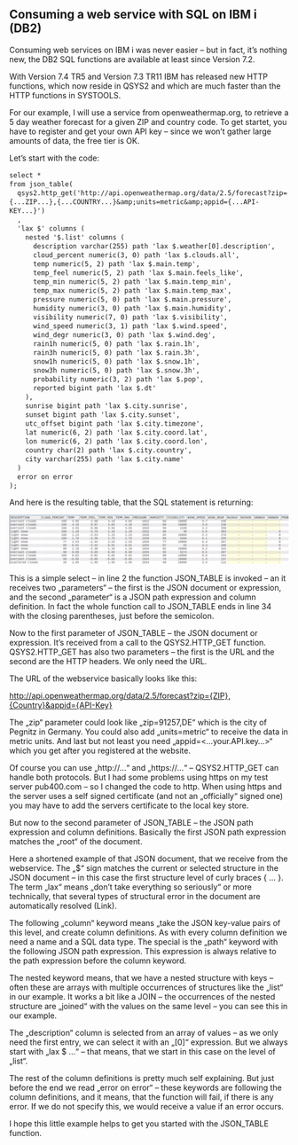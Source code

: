 ## Consuming a web service with SQL on IBM i (DB2)

Consuming web services on IBM i was never easier – but in fact, it’s nothing new, 
the DB2 SQL functions are available at least since Version 7.2.

With Version 7.4 TR5 and Version 7.3 TR11 IBM has released new HTTP functions, which 
now reside in QSYS2 and which are much faster than the HTTP functions in SYSTOOLS. 

For our example, I will use a service from openweathermap.org, to retrieve a 5 day 
weather forecast for a given ZIP and country code. To get startet, you have to 
register and get your own API key – since we won’t gather large amounts of data, 
the free tier is OK.

Let’s start with the code:

```tsql
select *
from json_table(
  qsys2.http_get('http://api.openweathermap.org/data/2.5/forecast?zip={...ZIP...},{...COUNTRY...}&amp;units=metric&amp;appid={...API-KEY...}')
  ,
  'lax $' columns (
    nested '$.list' columns (
      description varchar(255) path 'lax $.weather[0].description',
      cloud_percent numeric(3, 0) path 'lax $.clouds.all',
      temp numeric(5, 2) path 'lax $.main.temp',
      temp_feel numeric(5, 2) path 'lax $.main.feels_like',
      temp_min numeric(5, 2) path 'lax $.main.temp_min',
      temp_max numeric(5, 2) path 'lax $.main.temp_max',
      pressure numeric(5, 0) path 'lax $.main.pressure',
      humidity numeric(3, 0) path 'lax $.main.humidity',
      visibility numeric(7, 0) path 'lax $.visibility',
      wind_speed numeric(3, 1) path 'lax $.wind.speed',
      wind_degr numeric(3, 0) path 'lax $.wind.deg',
      rain1h numeric(5, 0) path 'lax $.rain.1h',
      rain3h numeric(5, 0) path 'lax $.rain.3h',
      snow1h numeric(5, 0) path 'lax $.snow.1h',
      snow3h numeric(5, 0) path 'lax $.snow.3h',
      probability numeric(3, 2) path 'lax $.pop',
      reported bigint path 'lax $.dt'
    ),
    sunrise bigint path 'lax $.city.sunrise',
    sunset bigint path 'lax $.city.sunset',
    utc_offset bigint path 'lax $.city.timezone',
    lat numeric(6, 2) path 'lax $.city.coord.lat',
    lon numeric(6, 2) path 'lax $.city.coord.lon',
    country char(2) path 'lax $.city.country',
    city varchar(255) path 'lax $.city.name'
  )
  error on error
);
```

And here is the resulting table, that the SQL statement is returning:

![SQL result table](/_img/2021-08-19-result-table.jpeg)

This is a simple select – in line 2 the function JSON_TABLE is invoked – an it 
receives two „parameters“ – the first is the JSON document or expression, and 
the second „parameter“ is a JSON path expression and column definition. 
In fact the whole function call to JSON_TABLE ends in line 34 with the closing 
parentheses, just before the semicolon.

Now to the first parameter of JSON_TABLE – the JSON document or expression. 
It’s received from a call to the QSYS2.HTTP_GET function. QSYS2.HTTP_GET has also 
two parameters – the first is the URL and the second are the HTTP headers. 
We only need the URL.

The URL of the webservice basically looks like this:

http://api.openweathermap.org/data/2.5/forecast?zip={ZIP},{Country}&appid={API-Key}

The „zip“ parameter could look like „zip=91257,DE“ which is the city of Pegnitz 
in Germany. You could also add „units=metric“ to receive the data in metric units. 
And last but not least you need „appid=<…your.API.key…>“ which you get after you 
registered at the website.

Of course you can use „http://…“ and „https://…“ – QSYS2.HTTP_GET can handle both 
protocols. But I had some problems using https on my test server pub400.com – 
so I changed the code to http. When using https and the server uses a self signed 
certificate (and not an „officially“ signed one) you may have to add the servers 
certificate to the local key store.

But now to the second parameter of JSON_TABLE – the JSON path expression and column 
definitions. Basically the first JSON path expression matches the „root“ of the 
document.

Here a shortened example of that JSON document, that we receive from the webservice.
The „$“ sign matches the current or selected structure in the JSON document – in 
this case the first structure level of curly braces { … }. The term „lax“ means 
„don’t take everything so seriously“ or more technically, that several types of 
structural error in the document are automatically resolved (Link).

The following „column“ keyword means „take the JSON key-value pairs of this level, 
and create column definitions. As with every column definition we need a name and 
a SQL data type. The special is the „path“ keyword with the following JSON path 
expression. This expression is always relative to the path expression before the 
column keyword.

The nested keyword means, that we have a nested structure with keys – often these 
are arrays with multiple occurrences of structures like the „list“ in our example. 
It works a bit like a JOIN – the occurrences of the nested structure are „joined“ 
with the values on the same level – you can see this in our example.

The „description“ column is selected from an array of values – as we only need the 
first entry, we can select it with an „[0]“ expression. But we always start with 
„lax $ …“ – that means, that we start in this case on the level of „list“.

The rest of the column definitions is pretty much self explaining. But just before 
the end we read „error on error“ – these keywords are following the column 
definitions, and it means, that the function will fail, if there is any error. 
If we do not specify this, we would receive a <NULL> value if an error occurs.

I hope this little example helps to get you started with the JSON_TABLE function.
